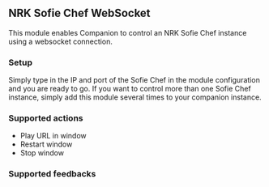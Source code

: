 ## NRK Sofie Chef WebSocket

This module enables Companion to control an NRK Sofie Chef instance using a websocket connection.

### Setup

Simply type in the IP and port of the Sofie Chef in the module configuration and you are ready to go. If you want to control more than one Sofie Chef instance, simply add this module several times to your companion instance.

### Supported actions

- Play URL in window
- Restart window
- Stop window

### Supported feedbacks
